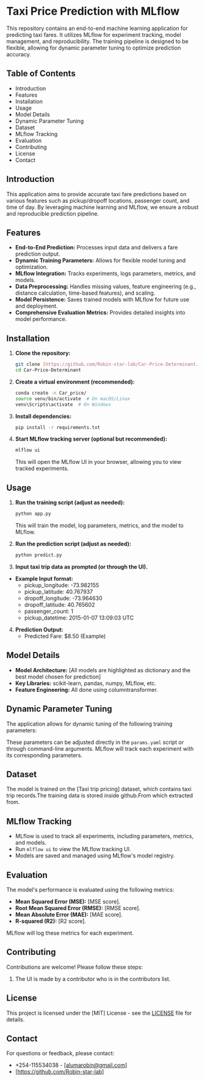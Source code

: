 # Taxi Price Prediction with MLflow

This repository contains an end-to-end machine learning application for predicting taxi fares. It utilizes MLflow for experiment tracking, model management, and reproducibility. The training pipeline is designed to be flexible, allowing for dynamic parameter tuning to optimize prediction accuracy.

## Table of Contents

-   Introduction
-   Features
-   Installation
-   Usage
-   Model Details
-   Dynamic Parameter Tuning
-   Dataset
-   MLflow Tracking
-   Evaluation
-   Contributing
-   License
-   Contact

## Introduction

This application aims to provide accurate taxi fare predictions based on various features such as pickup/dropoff locations, passenger count, and time of day. By leveraging machine learning and MLflow, we ensure a robust and reproducible prediction pipeline.

## Features

-   **End-to-End Prediction:** Processes input data and delivers a fare prediction output.
-   **Dynamic Training Parameters:** Allows for flexible model tuning and optimization.
-   **MLflow Integration:** Tracks experiments, logs parameters, metrics, and models.
-   **Data Preprocessing:** Handles missing values, feature engineering (e.g., distance calculation, time-based features), and scaling.
-   **Model Persistence:** Saves trained models with MLflow for future use and deployment.
-   **Comprehensive Evaluation Metrics:** Provides detailed insights into model performance.

## Installation

1.  **Clone the repository:**

    ```bash
    git clone [https://github.com/Robin-star-lab/Car-Price-Determinant.git]
    cd Car-Price-Determinant
    ```

2.  **Create a virtual environment (recommended):**

    ```bash
    conda create -n Car_price/
    source venv/bin/activate  # On macOS/Linux
    venv\Scripts\activate  # On Windows
    ```

3.  **Install dependencies:**

    ```bash
    pip install -r requirements.txt
    ```

4.  **Start MLflow tracking server (optional but recommended):**

    ```bash
    mlflow ui
    ```

    This will open the MLflow UI in your browser, allowing you to view tracked experiments.

## Usage

1.  **Run the training script (adjust as needed):**

    ```bash
    python app.py
    ```

    This will train the model, log parameters, metrics, and the model to MLflow.

2.  **Run the prediction script (adjust as needed):**

    ```bash
    python predict.py
    ```

3.  **Input taxi trip data as prompted (or through the UI).**

   * **Example Input format:**
     * pickup_longitude: -73.982155
     * pickup_latitude: 40.767937
     * dropoff_longitude: -73.964630
     * dropoff_latitude: 40.765602
     * passenger_count: 1
     * pickup_datetime: 2015-01-07 13:09:03 UTC

4.  **Prediction Output:**
    * Predicted Fare: $8.50 (Example)

## Model Details

-   **Model Architecture:** [All models are highlighted as dictionary and the best model chosen for prediction]
-   **Key Libraries:** scikit-learn, pandas, numpy, MLflow, etc.
-   **Feature Engineering:** All done using columntransformer.

## Dynamic Parameter Tuning

The application allows for dynamic tuning of the following training parameters:

These parameters can be adjusted directly in the `params.yaml` script or through command-line arguments. MLflow will track each experiment with its corresponding parameters.

## Dataset

The model is trained on the [Taxi trip pricing] dataset, which contains  taxi trip records.The training data is stored inside github.From which extracted from.



## MLflow Tracking

-   MLflow is used to track all experiments, including parameters, metrics, and models.
-   Run `mlflow ui` to view the MLflow tracking UI.
-   Models are saved and managed using MLflow's model registry.

## Evaluation

The model's performance is evaluated using the following metrics:

-   **Mean Squared Error (MSE):** [MSE score].
-   **Root Mean Squared Error (RMSE):** [RMSE score].
-   **Mean Absolute Error (MAE):** [MAE score].
-   **R-squared (R2):** [R2 score].

MLflow will log these metrics for each experiment.

## Contributing

Contributions are welcome! Please follow these steps:

1.  The UI is made by a contributor who is in the contributors list.

## License

This project is licensed under the [MIT] License - see the [LICENSE](LICENSE) file for details.

## Contact

For questions or feedback, please contact:

-   +254-115534038 - [alumarobin@gmail.com]
-   [https://github.com/Robin-star-lab]